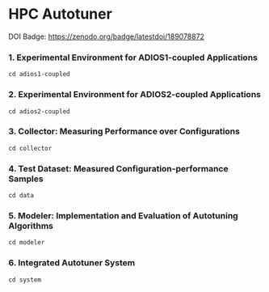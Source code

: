 # HPC Autotuner
DOI Badge: https://zenodo.org/badge/latestdoi/189078872
### 1. Experimental Environment for ADIOS1-coupled Applications
```
cd adios1-coupled
```
### 2. Experimental Environment for ADIOS2-coupled Applications
```
cd adios2-coupled
```
### 3. Collector: Measuring Performance over Configurations
```
cd collector
```
### 4. Test Dataset: Measured Configuration-performance Samples
```
cd data
```
### 5. Modeler: Implementation and Evaluation of Autotuning Algorithms
```
cd modeler
```
### 6. Integrated Autotuner System
```
cd system
```

